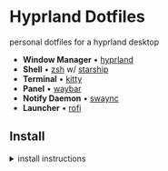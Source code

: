 # Hyprland Dotfiles
personal dotfiles for a hyprland desktop

- **Window Manager** • [hyprland](https://github.com/hyprwm/Hyprland)
- **Shell** • [zsh](https://www.zsh.org) w/ [starship](https://github.com/starship/starship) 
- **Terminal** • [kitty](https://github.com/kovidgoyal/kitty)
- **Panel** • [waybar](https://aur.archlinux.org/packages/waybar-hyprland-git)
- **Notify Daemon** • [swaync](https://github.com/ErikReider/SwayNotificationCenter)
- **Launcher** • [rofi](https://github.com/davatorium/rofi)

## Install
<details>
<summary>install instructions</summary>

- endeavoros was used as the base with no DE selected
- install packages using [install.sh](./install.sh)
```
./install.sh
```

## Misc

### External Monitor Backlight Control
> see [backlight](https://wiki.archlinux.org/title/Backlight#External_monitors)

1. install `ddcutil`
2. add user to `i2c` group (*only if ddcutil <= 1.3*)
3. add `i2c-dev` kernel module (*only if `/dev/i2c-*` are not loaded*)


### Git Config
1. add `username` & `email` to `git/config`
    ```
    [user]
        email = <email>
        name = <username>
    ```

## Theming

### Global Cursor Theme
to have a unified cursor theme before and after login change 

`/usr/share/icons/default`
```ini
[Icon Theme]
Inherits=<cursor theme>
```
### QT theme
change the contents of `/etc/environment` and add
```
QT_QPA_PLATFORMTHEME=qt5ct
```
</details>